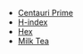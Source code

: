 - [Centauri Prime](https://github.com/SchattenMonarch/GoogleKickStart_Solutions2022/blob/main/Coding%20Practice%20with%20Kick%20Start%20Session%20%231/Centauri%20Prime/Centauri%20Prime.md)
- [H-index](https://github.com/SchattenMonarch/GoogleKickStart_Solutions2022/blob/main/Coding%20Practice%20with%20Kick%20Start%20Session%20%231/H-index/H-index.md)
- [Hex](https://github.com/SchattenMonarch/GoogleKickStart_Solutions2022/blob/main/Coding%20Practice%20with%20Kick%20Start%20Session%20%231/Hex/Hex.md)
- [Milk Tea](https://github.com/SchattenMonarch/GoogleKickStart_Solutions2022/blob/main/Coding%20Practice%20with%20Kick%20Start%20Session%20%231/Milk%20Tea/Milk%20Tea.md)
